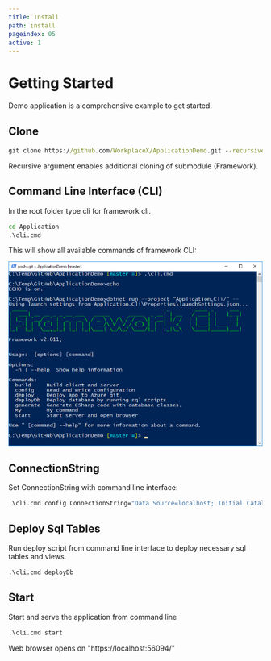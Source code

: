 ```yaml
---
title: Install
path: install
pageindex: 05
active: 1
--- 
```


# Getting Started

Demo application is a comprehensive example to get started.

## Clone
```cmd
git clone https://github.com/WorkplaceX/ApplicationDemo.git --recursive
```
Recursive argument enables additional cloning of submodule (Framework).

## Command Line Interface (CLI)
In the root folder type cli for framework cli.
```cmd
cd Application
.\cli.cmd
```
This will show all available commands of framework CLI:

![Cli](Doc/Cli.png)

## ConnectionString
Set ConnectionString with command line interface:
```cmd
.\cli.cmd config ConnectionString="Data Source=localhost; Initial Catalog=Application; Integrated Security=True;"
```

## Deploy Sql Tables
Run deploy script from command line interface to deploy necessary sql tables and views.
```cmd
.\cli.cmd deployDb
```

## Start
Start and serve the application from command line
```cmd
.\cli.cmd start
```

Web browser opens on "https://localhost:56094/"
